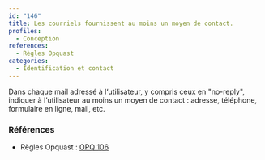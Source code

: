 ```yaml
---
id: "146"
title: Les courriels fournissent au moins un moyen de contact.
profiles:
  - Conception
references:
  - Règles Opquast
categories:
  - Identification et contact
---
```


Dans chaque mail adressé à l‘utilisateur, y compris ceux en "no-reply", indiquer à l‘utilisateur au moins un moyen de contact : adresse, téléphone, formulaire en ligne, mail, etc.


### Références

*   Règles Opquast : [OPQ 106](https://checklists.opquast.com/fr/assurance-qualite-web/tous-les-mails-fournissent-au-moins-un-moyen-de-contact)
